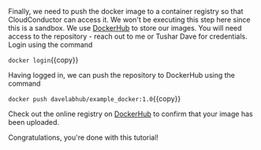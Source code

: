 Finally, we need to push the docker image to a container registry so that CloudConductor can access it. We won't be executing this step here since this is a sandbox. We use [DockerHub](https://hub.docker.com/u/davelabhub) to store our images. You will need access to the repository - reach out to me or Tushar Dave for credentials. Login using the command

``docker login``{{copy}}

Having logged in, we can push the repository to DockerHub using the command

`docker push davelabhub/example_docker:1.0`{{copy}}

Check out the online registry on [DockerHub](https://hub.docker.com/u/davelabhub) to confirm that your image has been uploaded.

Congratulations, you're done with this tutorial!